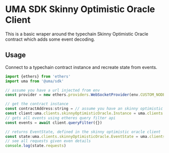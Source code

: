 # UMA SDK Skinny Optimistic Oracle Client

This is a basic wraper around the typechain Skinny Optimistic Oracle contract which adds some event decoding.

## Usage

Connect to a typechain contract instance and recreate state from events.

```js
import {ethers} from 'ethers'
import uma from '@uma/sdk'

// assume you have a url injected from env
const provider = new ethers.providers.WebSocketProvider(env.CUSTOM_NODE_URL)

// get the contract instance
const contractAddress:string = // assume you have an skinny optimistic oracle address you want to connect to
const client:uma.clients.skinnyOptimisticOracle.Instance = uma.clients.skinnyOptimisticOracle.connect(contractAddress,provider)
// gets all events using etheres query filter api
const events = await client.queryFilter({})

// returns EventState, defined in the skinny optimistic oracle client
const state:uma.clients.skinnyOptimisticOracle.EventState = uma.clients.skinnyOptimisticOracle.getEventState(events)
// see all requests given even details
console.log(state.requests)

```
